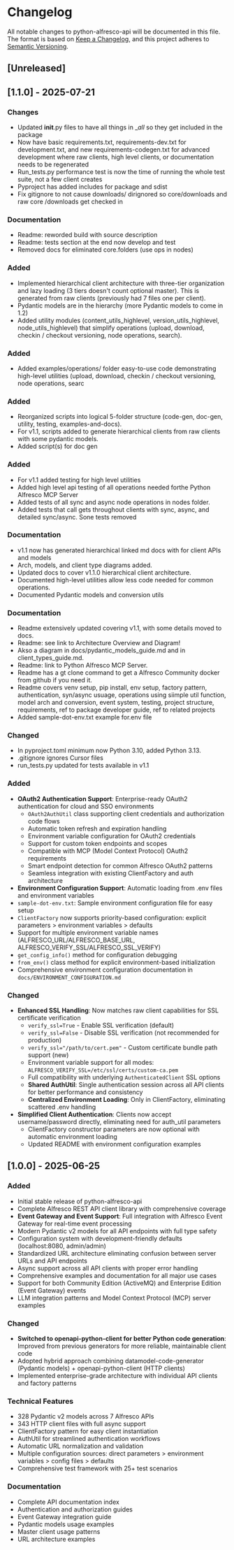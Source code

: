# Changelog

All notable changes to python-alfresco-api will be documented in this file.
The format is based on [Keep a Changelog](https://keepachangelog.com/en/1.0.0/),
and this project adheres to [Semantic Versioning](https://semver.org/spec/v2.0.0.html).

## [Unreleased]

## [1.1.0] - 2025-07-21

### Changes
  - Updated __init__.py files to have all things in __all_  so they get included in the package 
  - Now have basic requirements.txt, requirements-dev.txt for development.txt,  and new requirements-codegen.txt for advanced development where raw clients, 
    high level clients, or documentation  needs to be regenerated
  - Run_tests.py performance test is now the time of running the whole test suite, not a few client creates
  - Pyproject has added includes for package and sdist
  - Fix gitignore to not cause downloads/ dirignored so core/downloads and raw core /downloads get checked in
 
### Documentation
  - Readme: reworded build with source description
  - Readme: tests section at the end now develop and test
  - Removed docs for eliminated core.folders (use ops in nodes)

### Added
  - Implemented hierarchical client architecture with three-tier organization  and lazy loading (3 tiers doesn't count optional master). This is generated from raw clients (previously had 7 files one per client). 
  - Pydantic models are in the hierarchy (more Pydantic models to come in 1.2) 
  - Added utility modules (content_utils_highlevel, version_utils_highlevel, node_utils_highlevel) that simplify operations (upload, download, checkin / checkout versioning, node operations, search).

### Added
  - Added examples/operations/ folder easy-to-use code demonstrating high-level utilities (upload, download, checkin / checkout versioning, node operations, searc

### Added
  - Reorganized scripts into logical 5-folder structure (code-gen, doc-gen, utility, testing, examples-and-docs). 
  - For v1.1, scripts added to generate hierarchical clients  from raw clients with some pydantic models. 
  - Added script(s) for doc gen

### Added
  - For v1.1 added testing for high level utilities
  - Added high level api testing of all operations needed forthe Python Alfresco MCP Server                                                    
  - Added tests of all sync and async node operations in nodes folder. 
  - Added tests that call gets throughout clients with sync, async, and detailed sync/async. Sone tests removed

### Documentation
  - v1.1 now has generated hierarchical linked md docs with for client APIs and models  
  - Arch, models, and client type diagrams added. 
  - Updated docs to cover v1.1.0 hierarchical client architecture. 
  - Documented high-level utilities allow less code needed for common operations.  
  - Documented Pydantic models and conversion utils

### Documentation
  - Readme extensively updated covering v1.1, with some details moved to docs. 
  - Readme: see link to Architecture Overview and Diagram! 
  - Akso a diagram in docs/pydantic_models_guide.md and in client_types_guide.md. 
  - Readme: link to Python Alfresco MCP Server. 
  - Readme has a gt clone command to get a Alfresco Community docker from github if you need it. 
  - Readme covers venv setup, pip install, env setup, factory pattern, authentication, syn/async usuage, operations using siimple util function, 
    model arch and conversion, event system, testing, project structure, requirements, ref to package developer guide, ref to related projects
  - Added sample-dot-env.txt example for.env file

### Changed
  - In pyproject.toml minimum now Python 3.10, added Python 3.13. 
  - .gitignore ignores Cursor files
  - run_tests.py updated for tests available in v1.1 


### Added
- **OAuth2 Authentication Support**: Enterprise-ready OAuth2 authentication for cloud and SSO environments
  - `OAuth2AuthUtil` class supporting client credentials and authorization code flows
  - Automatic token refresh and expiration handling
  - Environment variable configuration for OAuth2 credentials
  - Support for custom token endpoints and scopes
  - Compatible with MCP (Model Context Protocol) OAuth2 requirements
  - Smart endpoint detection for common Alfresco OAuth2 patterns
  - Seamless integration with existing ClientFactory and auth architecture
- **Environment Configuration Support**: Automatic loading from .env files and environment variables
- `sample-dot-env.txt`: Sample environment configuration file for easy setup
- `ClientFactory` now supports priority-based configuration: explicit parameters > environment variables > defaults
- Support for multiple environment variable names (ALFRESCO_URL/ALFRESCO_BASE_URL, ALFRESCO_VERIFY_SSL/ALFRESCO_SSL_VERIFY)
- `get_config_info()` method for configuration debugging
- `from_env()` class method for explicit environment-based initialization
- Comprehensive environment configuration documentation in `docs/ENVIRONMENT_CONFIGURATION.md`

### Changed
- **Enhanced SSL Handling**: Now matches raw client capabilities for SSL certificate verification
  - `verify_ssl=True` - Enable SSL verification (default)
  - `verify_ssl=False` - Disable SSL verification (not recommended for production)
  - `verify_ssl="/path/to/cert.pem"` - Custom certificate bundle path support (new)
  - Environment variable support for all modes: `ALFRESCO_VERIFY_SSL=/etc/ssl/certs/custom-ca.pem`
  - Full compatibility with underlying `AuthenticatedClient` SSL options
  - **Shared AuthUtil**: Single authentication session across all API clients for better performance and consistency
  - **Centralized Environment Loading**: Only in ClientFactory, eliminating scattered .env handling
- **Simplified Client Authentication**: Clients now accept username/password directly, eliminating need for auth_util parameters
  - ClientFactory constructor parameters are now optional with automatic environment loading
  - Updated README with environment configuration examples

## [1.0.0] - 2025-06-25

### Added
- Initial stable release of python-alfresco-api
- Complete Alfresco REST API client library with comprehensive coverage
- **Event Gateway and Event Support**: Full integration with Alfresco Event Gateway for real-time event processing
- Modern Pydantic v2 models for all API endpoints with full type safety
- Configuration system with development-friendly defaults (localhost:8080, admin/admin)
- Standardized URL architecture eliminating confusion between server URLs and API endpoints
- Async support across all API clients with proper error handling
- Comprehensive examples and documentation for all major use cases
- Support for both Community Edition (ActiveMQ) and Enterprise Edition (Event Gateway) events
- LLM integration patterns and Model Context Protocol (MCP) server examples

### Changed
- **Switched to openapi-python-client for better Python code generation**: Improved from previous generators for more reliable, maintainable client code
- Adopted hybrid approach combining datamodel-code-generator (Pydantic models) + openapi-python-client (HTTP clients)
- Implemented enterprise-grade architecture with individual API clients and factory patterns

### Technical Features
- 328 Pydantic v2 models across 7 Alfresco APIs
- 343 HTTP client files with full async support
- ClientFactory pattern for easy client instantiation
- AuthUtil for streamlined authentication workflows
- Automatic URL normalization and validation
- Multiple configuration sources: direct parameters > environment variables > config files > defaults
- Comprehensive test framework with 25+ test scenarios

### Documentation
- Complete API documentation index
- Authentication and authorization guides
- Event Gateway integration guide
- Pydantic models usage examples
- Master client usage patterns
- URL architecture examples

